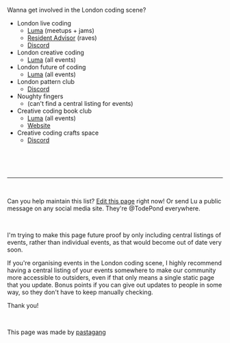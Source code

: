 Wanna get involved in the London coding scene?

- London live coding
  - [Luma](https://lu.ma/londonlivecoding) (meetups + jams)
  - [Resident Advisor](https://ra.co/promoters/143671) (raves)
  - [Discord](https://discord.gg/eVHd5e3fhJ)
- London creative coding
  - [Luma](https://lu.ma/london-creative-coding) (all events)
- London future of coding
  - [Luma](https://lu.ma/foclondon) (all events)
- London pattern club
  - [Discord](https://discord.gg/YqDS4Kza3R)
- Noughty fingers
  - (can't find a central listing for events)
- Creative coding book club
  - [Luma](https://lu.ma/calendar/cal-l8dqsc8YHhI2Fbi) (all events)
  - [Website](https://creativecodingbook.club/)
- Creative coding crafts space
  - [Discord](https://discord.gg/kxWFc5w2M3)

<br>

<br>

<br>

<hr>

<br>

Can you help maintain this list? [Edit this page](https://github.com/pastagang/pastagang/edit/main/london/readme.md) right now! Or send Lu a public message on any social media site. They're @TodePond everywhere.

<br>

I'm trying to make this page future proof by only including central listings of events, rather than individual events, as that would become out of date very soon.

If you're organising events in the London coding scene, I highly recommend having a central listing of your events somewhere to make our community more accessible to outsiders, even if that only means a single static page that you update. Bonus points if you can give out updates to people in some way, so they don't have to keep manually checking. 

Thank you! 

<br>

This page was made by [pastagang](/)
